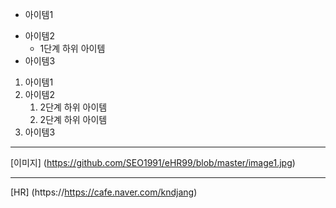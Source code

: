 - 아이템1
+ 아이템2
  - 1단계 하위 아이템
+ 아이템3

1. 아이템1
1. 아이템2
   1. 2단계 하위 아이템
   1. 2단계 하위 아이템
1. 아이템3

---
[이미지] (https://github.com/SEO1991/eHR99/blob/master/image1.jpg)
***
[HR] (https://https://cafe.naver.com/kndjang)
